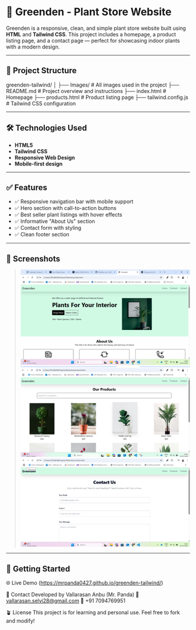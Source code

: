 # 🌿 Greenden - Plant Store Website

Greenden is a responsive, clean, and simple plant store website built using **HTML** and **Tailwind CSS**. This project includes a homepage, a product listing page, and a contact page — perfect for showcasing indoor plants with a modern design.

---

## 📁 Project Structure

greenden-tailwind/
│
├── Images/              # All images used in the project
├── README.md            # Project overview and instructions
├── index.html           # Homepage
├── products.html        # Product listing page
├── tailwind.config.js   # Tailwind CSS configuration


---

## 🛠️ Technologies Used

- **HTML5**
- **Tailwind CSS**
- **Responsive Web Design**
- **Mobile-first design**

---

## ✅ Features

- ✅ Responsive navigation bar with mobile support
- ✅ Hero section with call-to-action buttons
- ✅ Best seller plant listings with hover effects
- ✅ Informative "About Us" section
- ✅ Contact form with styling
- ✅ Clean footer section

---

## 📸 Screenshots

> ![alt text](image.png) 
  ![alt text](image-1.png)
  ![alt text](image-2.png)

---

## 🚀 Getting Started

🌐 Live Demo
(https://mrpanda0427.github.io/greenden-tailwind/)

📩 Contact
Developed by Vallarasan Anbu (Mr. Panda)
📧 vallarasan.selvi28@gmail.com
📱 +91 7094769951

🪴 License
This project is for learning and personal use. Feel free to fork and modify!


